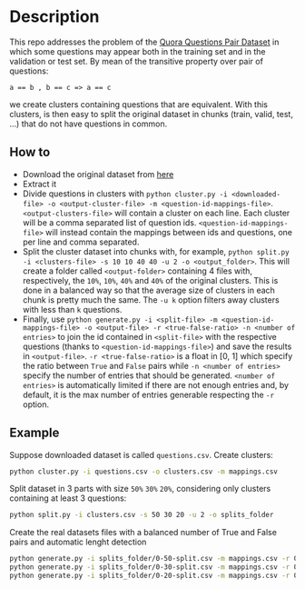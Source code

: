 # Description

This repo addresses the problem of the <a href="https://www.kaggle.com/quora/question-pairs-dataset/data">Quora Questions Pair Dataset</a> in which some questions may appear both in the training set and in the validation or test set.
By mean of the transitive property over pair of questions:
```
a == b , b == c => a == c
```
we create clusters containing questions that are equivalent.
With this clusters, is then easy to split the original dataset in chunks (train, valid, test, ...) that do not have questions in common.

## How to
- Download the original dataset from <a href="https://www.kaggle.com/quora/question-pairs-dataset/data">here</a>
- Extract it
- Divide questions in clusters with `python cluster.py -i <downloaded-file> -o <output-cluster-file> -m <question-id-mappings-file>`. `<output-clusters-file>` will contain a cluster on each line. Each cluster will be a comma separated list of question ids. `<question-id-mappings-file>` will instead contain the mappings between ids and questions, one per line and comma separated.
- Split the cluster dataset into chunks with, for example, `python split.py -i <clusters-file> -s 10 10 40 40 -u 2 -o <output_folder>`. This will create a folder called `<output-folder>` containing 4 files with, respectively, the `10%`, `10%`, `40%` and `40%` of the original clusters. This is done in a balanced way so that the average size of clusters in each chunk is pretty much the same. The `-u k` option filters away clusters with less than `k` questions.
- Finally, use `python generate.py -i <split-file> -m <question-id-mappings-file> -o <output-file> -r <true-false-ratio> -n <number of entries>` to join the id contained in `<split-file>` with the respective questions (thanks to `<question-id-mappings-file>`) and save the results in `<output-file>`. `-r <true-false-ratio>` is a float in [0, 1] which specify the ratio between `True` and `False` pairs while `-n <number of entries>` specify the number of entries that should be generated. `<number of entries>` is automatically limited if there are not enough entries and, by default, it is the max number of entries generable respecting the `-r` option.

## Example
Suppose downloaded dataset is called `questions.csv`. Create clusters:

```bash
python cluster.py -i questions.csv -o clusters.csv -m mappings.csv
```

Split dataset in 3 parts with size `50%` `30%` `20%`, considering only clusters containing at least 3 questions:

```bash
python split.py -i clusters.csv -s 50 30 20 -u 2 -o splits_folder
```

Create the real datasets files with a balanced number of True and False pairs and automatic lenght detection
```bash
python generate.py -i splits_folder/0-50-split.csv -m mappings.csv -r 0.5 -o train.csv
python generate.py -i splits_folder/0-30-split.csv -m mappings.csv -r 0.5 -o test.csv
python generate.py -i splits_folder/0-20-split.csv -m mappings.csv -r 0.5 -o valid.csv
```
